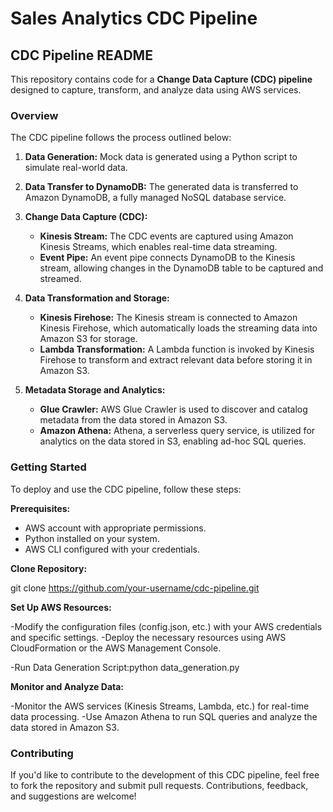 # Sales Analytics CDC Pipeline

## CDC Pipeline README

This repository contains code for a **Change Data Capture (CDC) pipeline** designed to capture, transform, and analyze data using AWS services.

### Overview
The CDC pipeline follows the process outlined below:

1. **Data Generation:** Mock data is generated using a Python script to simulate real-world data.

2. **Data Transfer to DynamoDB:** The generated data is transferred to Amazon DynamoDB, a fully managed NoSQL database service.

3. **Change Data Capture (CDC):**
   - **Kinesis Stream:** The CDC events are captured using Amazon Kinesis Streams, which enables real-time data streaming.
   - **Event Pipe:** An event pipe connects DynamoDB to the Kinesis stream, allowing changes in the DynamoDB table to be captured and streamed.

4. **Data Transformation and Storage:**
   - **Kinesis Firehose:** The Kinesis stream is connected to Amazon Kinesis Firehose, which automatically loads the streaming data into Amazon S3 for storage.
   - **Lambda Transformation:** A Lambda function is invoked by Kinesis Firehose to transform and extract relevant data before storing it in Amazon S3.

5. **Metadata Storage and Analytics:**
   - **Glue Crawler:** AWS Glue Crawler is used to discover and catalog metadata from the data stored in Amazon S3.
   - **Amazon Athena:** Athena, a serverless query service, is utilized for analytics on the data stored in S3, enabling ad-hoc SQL queries.

### Getting Started
To deploy and use the CDC pipeline, follow these steps:

**Prerequisites:**
- AWS account with appropriate permissions.
- Python installed on your system.
- AWS CLI configured with your credentials.

**Clone Repository:**

git clone https://github.com/your-username/cdc-pipeline.git

**Set Up AWS Resources:**

-Modify the configuration files (config.json, etc.) with your AWS credentials and specific settings.
-Deploy the necessary resources using AWS CloudFormation or the AWS Management Console.

-Run Data Generation Script:python data_generation.py

**Monitor and Analyze Data:**

-Monitor the AWS services (Kinesis Streams, Lambda, etc.) for real-time data processing.
-Use Amazon Athena to run SQL queries and analyze the data stored in Amazon S3.


### Contributing
If you'd like to contribute to the development of this CDC pipeline, feel free to fork the repository and submit pull requests. Contributions, feedback, and suggestions are welcome!
